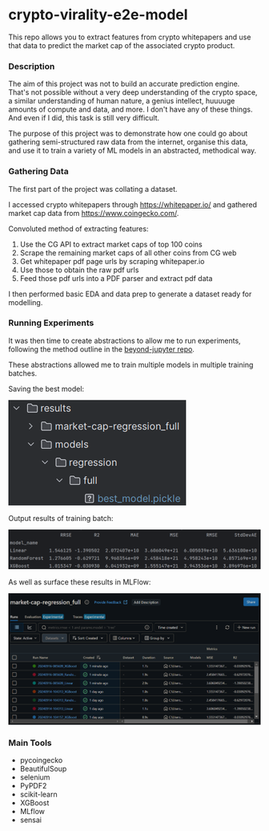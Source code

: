 # crypto-virality-e2e-model

This repo allows you to extract features from crypto whitepapers and
use that data to predict the market cap of the associated crypto product.

### Description

The aim of this project was not to build an accurate prediction engine.
That's not possible without a very deep understanding of the crypto space,
a similar understanding of human nature, a genius intellect, huuuuge amounts
of compute and data, and more. I don't have any of these things. And even if
I did, this task is still very difficult.

The purpose of this project was to demonstrate how one could go about gathering
semi-structured raw data from the internet, organise this data, and use it
to train a variety of ML models in an abstracted, methodical way.

### Gathering Data

The first part of the project was collating a dataset.

I accessed crypto whitepapers through https://whitepaper.io/
and gathered market cap data from https://www.coingecko.com/.

Convoluted method of extracting features:

1. Use the CG API to extract market caps of top 100 coins
2. Scrape the remaining market caps of all other coins from CG web
3. Get whitepaper pdf page urls by scraping whitepaper.io
4. Use those to obtain the raw pdf urls
5. Feed those pdf urls into a PDF parser and extract pdf data

I then performed basic EDA and data prep to generate a 
dataset ready for modelling.

### Running Experiments

It was then time to create abstractions to allow me to
run experiments, following the method outline in 
the [beyond-jupyter repo](https://github.com/aai-institute/beyond-jupyter).

These abstractions allowed me to train multiple models
in multiple training batches. 

Saving the best model:

![best_model.png](best_model.png)

Output results of training batch:

![raw_output.png](raw_output.png)

As well as surface these results in MLFlow:

![mlflow_output.png](mlflow_output.png)

### Main Tools

- pycoingecko
- BeautifulSoup
- selenium
- PyPDF2
- scikit-learn
- XGBoost
- MLflow
- sensai
